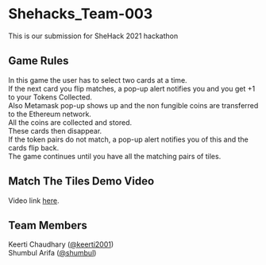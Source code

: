 # Shehacks_Team-003

This is our submission for SheHack 2021 hackathon

## Game Rules
In this game the user has to select two cards at a time. </br>
If the next card you flip matches, a pop-up alert notifies you and you get +1 to your Tokens Collected.</br>
Also Metamask pop-up shows up and the non fungible coins are transferred to the Ethereum network.</br>
All the coins are collected and stored.</br>
These cards then disappear.</br>
If the token pairs do not match, a pop-up alert notifies you of this and the cards flip back.</br>
The game continues until you have all the matching pairs of tiles.</br>

## Match The Tiles Demo Video
 Video link [here]().
 
## Team Members

Keerti Chaudhary ([@keerti2001](https://github.com/keerti2001)) <br />
Shumbul Arifa ([@shumbul](https://github.com/shumbul))
